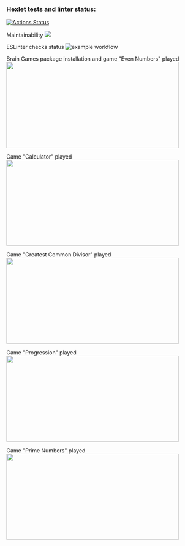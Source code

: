 ### Hexlet tests and linter status:
[![Actions Status](https://github.com/inadadurov/frontend-project-lvl1/workflows/hexlet-check/badge.svg)](https://github.com/inadadurov/frontend-project-lvl1/actions)

Maintainability
<a href="https://codeclimate.com/github/codeclimate/codeclimate/maintainability"><img src="https://api.codeclimate.com/v1/badges/a99a88d28ad37a79dbf6/maintainability" /></a>

ESLinter checks status
![example workflow](https://github.com/inadadurov/frontend-project-lvl1/actions/workflows/onPushESLinter-check.yml/badge.svg)

Brain Games package installation and game "Even Numbers" played <br />
<a href="https://asciinema.org/a/7YkMof45lvAENv95zB0mj1A6V" target="_blank"><img src="https://asciinema.org/a/7YkMof45lvAENv95zB0mj1A6V.svg" width="450" height="225"/></a>

Game "Calculator" played <br />
<a href="https://asciinema.org/a/61oHVowxOCR5v1Yc4xt9nW6xM" target="_blank"><img src="https://asciinema.org/a/61oHVowxOCR5v1Yc4xt9nW6xM.svg" width="450" height="225"/></a>

Game "Greatest Common Divisor" played <br />
<a href="https://asciinema.org/a/v4XN6Xq66PW3J1mZCmhNiPFmy" target="_blank"><img src="https://asciinema.org/a/v4XN6Xq66PW3J1mZCmhNiPFmy.svg" width="450" height="225"/></a>

Game "Progression" played <br />
<a href="https://asciinema.org/a/mXrriUqAzhN4VHGukN1nYlBk3" target="_blank"><img src="https://asciinema.org/a/mXrriUqAzhN4VHGukN1nYlBk3.svg" width="450" height="225"/></a>

Game "Prime Numbers" played <br />
<a href="https://asciinema.org/a/lBy7E3nu3KqnRuMiEFte0v3F4" target="_blank"><img src="https://asciinema.org/a/lBy7E3nu3KqnRuMiEFte0v3F4.svg" width="450" height="225"/></a>
